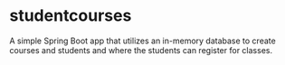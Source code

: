 # studentcourses
A simple Spring Boot app that utilizes an in-memory database to create courses and students and where the students can register for classes.
